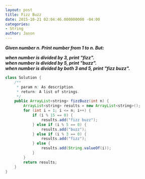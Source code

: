 ```yaml
---
layout: post
title: Fizz Buzz
date: 2015-10-21 02:04:46.000000000 -04:00
categories:
- String
author: Jason
---
```

<p><strong><em>Given number n. Print number from 1 to n. But:<br />

when number is divided by 3, print "fizz".<br />
when number is divided by 5, print "buzz".<br />
when number is divided by both 3 and 5, print "fizz buzz".</em></strong><br />

``` java
class Solution {
    /**
     * param n: As description.
     * return: A list of strings.
     */
    public ArrayList<string> fizzBuzz(int n) {
        ArrayList<string> results = new ArrayList<string>();
        for (int i = 1; i <= n; i++) {
            if (i % 15 == 0) {
                results.add("fizz buzz");
            } else if (i % 5 == 0) {
                results.add("buzz");
            } else if (i % 3 == 0) {
                results.add("fizz");
            } else {
                results.add(String.valueOf(i));
            }
        }
        return results;
    }
}
```
